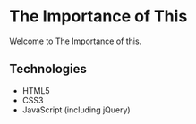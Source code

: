 # The Importance of This

Welcome to The Importance of this.

## Technologies

* HTML5
* CSS3
* JavaScript (including jQuery)